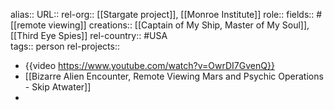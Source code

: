 alias::
URL::
rel-org:: [[Stargate project]], [[Monroe Institute]] 
role:: 
fields:: #[[remote viewing]] 
creations:: [[Captain of My Ship, Master of My Soul]], [[Third Eye Spies]] 
rel-country:: #USA  
tags:: person
rel-projects:: 



- {{video https://www.youtube.com/watch?v=OwrDI7GvenQ}}
- [[Bizarre Alien Encounter, Remote Viewing Mars and Psychic Operations - Skip Atwater]]
-